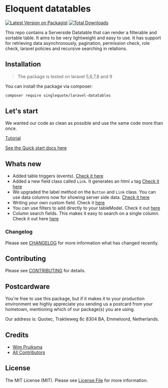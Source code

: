 # Eloquent datatables

[![Latest Version on Packagist](https://img.shields.io/packagist/v/singlequote/laravel-datatables.svg?style=flat-square)](https://packagist.org/packages/singlequote/laravel-datatables)
[![Total Downloads](https://img.shields.io/packagist/dt/singlequote/laravel-datatables.svg?style=flat-square)](https://packagist.org/packages/singlequote/laravel-datatables)

This repo contains a Serverside Datatable that can render a filterable and sortable table. It aims to be very lightweight and easy to use. It has support for retrieving data asynchronously, pagination, permission check, role check, laravel policies and recursive searching in relations.

## Installation

> The package is tested on laravel 5,6,7,8 and 9

You can install the package via composer:
```bash
composer require singlequote/laravel-datatables
```

## Let's start
We wanted our code as clean as possible and use the same code more than once.

[Tutorial](https://singlequote.github.io/Laravel-datatables/tutorial)

[See the Quick start docs here](https://singlequote.github.io/Laravel-datatables/)


## Whats new
* Added table triggers (events). [Check it here](https://singlequote.github.io/Laravel-datatables/table-models#table-triggers)
* Added a new field class called `Link`. It generates an html `a` tag [Check it here](https://singlequote.github.io/Laravel-datatables/fields/link)
* We upgraded the label method on the `Button` and `Link` class. You can use data columns now for showing server side data. [Check it here](https://singlequote.github.io/Laravel-datatables/fields/link#add-label)
* Writing your own custom field. Check it [here](https://singlequote.github.io/Laravel-datatables/custom-fields)
* You can use filters to add directly to your tableModel. Check it out [here](https://singlequote.github.io/Laravel-datatables/filters)
* Column search fields. This makes it easy to search on a single column. Check it out here [here](https://singlequote.github.io/Laravel-datatables/table-models)

### Changelog

Please see [CHANGELOG](CHANGELOG.md) for more information what has changed recently.

## Contributing

Please see [CONTRIBUTING](CONTRIBUTING.md) for details.

## Postcardware

You're free to use this package, but if it makes it to your production environment we highly appreciate you sending us a postcard from your hometown, mentioning which of our package(s) you are using.

Our address is: Quotec, Traktieweg 8c 8304 BA, Emmeloord, Netherlands.

## Credits

- [Wim Pruiksma](https://github.com/wimurk)
- [All Contributors](../../contributors)

## License

The MIT License (MIT). Please see [License File](LICENSE.md) for more information.
